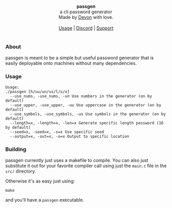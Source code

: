 <div id="header">
    <p align="center">
      <b>passgen</b><br>
  	  <span font-size="16px">a cli password generator</span><br>
      <span font-size="12px">Made by <a href="http://tek256.com">Devon</a> with love.</span><br><br>
      <span><a href="#usage">Usage</a> | <a href="https://discordapp.com/invite/63GvpMh">Discord</a> | <a href="https://github.com/sponsors/tek256">Support</a></span><br><br>
    </p>
</div>

### About
passgen is meant to be a simple but useful password generator that is easily deployable onto machines without many dependencies.

### Usage

```
Usage:
./passgen [h/uu/un/us/l/s/o]
  --use_nums, -use_nums, -un Use numbers in the generator (on by default)
  --use_upper, -use_upper, -uu Use uppercase in the generator (on by default)
  --use_symbols, -use_symbols, -us Use symbols in the generator (on by default)
  --length=x, -length=x, -len=x Generate specific length password (16 by default)
  --seed=x, -seed=x, -s=x Use specific seed
  --output=x, -out=x, -o=x Output to specific location
```

### Building
passgen currently just uses a makefile to compile. You can also just substitute it out for your favorite compiler call using just the `main.c` file in the `src/` directory. 

Otherwise it's as easy just using: 
```
make
``` 

and you'll have a `passgen` executable.


